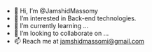 - 👋 Hi, I’m @JamshidMassomy
- 👀 I’m interested in Back-end technologies. 
- 🌱 I’m currently learning ...
- 💞️ I’m looking to collaborate on ...
- 📫 Reach me at jamshidmassomi@gmail.com

<!---
JamshidMassomy/JamshidMassomy is a ✨ special ✨ repository because its `README.md` (this file) appears on your GitHub profile.
You can click the Preview link to take a look at your changes.
--->
